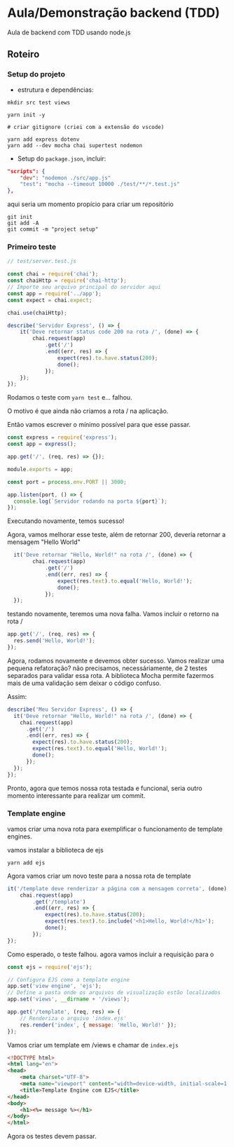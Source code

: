 # Aula/Demonstração backend (TDD)

Aula de backend com TDD usando node.js

## Roteiro

### Setup do projeto

* estrutura e dependências:

```shell
mkdir src test views

yarn init -y

# criar gitignore (criei com a extensão do vscode)

yarn add express dotenv
yarn add --dev mocha chai supertest nodemon
```

* Setup do `package.json`, incluir:

```json
"scripts": {
    "dev": "nodemon ./src/app.js"
    "test": "mocha --timeout 10000 ./test/**/*.test.js"
},
```

aqui seria um momento propício para criar um repositório

```shell
git init
git add -A
git commit -m "project setup"
```

### Primeiro teste

```javascript
// test/server.test.js

const chai = require('chai');
const chaiHttp = require('chai-http');
// Importe seu arquivo principal do servidor aqui
const app = require('../app');
const expect = chai.expect;

chai.use(chaiHttp);

describe('Servidor Express', () => {
    it('Deve retornar status code 200 na rota /', (done) => {
        chai.request(app)
            .get('/')
            .end((err, res) => {
                expect(res).to.have.status(200);
                done();
            });
    });
});
```

Rodamos o teste com `yarn test` e... falhou.

O motivo é que ainda não criamos a rota / na aplicação.

Então vamos escrever o mínimo possível para que esse passar.

```javascript
const express = require('express');
const app = express();

app.get('/', (req, res) => {});

module.exports = app;

const port = process.env.PORT || 3000;

app.listen(port, () => {
  console.log(`Servidor rodando na porta ${port}`);
});
```

Executando novamente, temos sucesso!

Agora, vamos melhorar esse teste, além de retornar 200,
deveria retornar a mensagem "Hello World"

```javascript
  it('Deve retornar "Hello, World!" na rota /', (done) => {
        chai.request(app)
            .get('/')
            .end((err, res) => {
                expect(res.text).to.equal('Hello, World!');
                done();
            });
  });
```

testando novamente, teremos uma nova falha.
Vamos incluir o retorno na rota /

```javascript
app.get('/', (req, res) => {
  res.send('Hello, World!');
});
```

Agora, rodamos novamente e devemos obter sucesso.
Vamos realizar uma pequena refatoração? não precisamos, necessáriamente,
de 2 testes separados para validar essa rota. A biblioteca Mocha permite
fazermos mais de uma validação sem deixar o código confuso.

Assim:

```javascript
describe('Meu Servidor Express', () => {
  it('Deve retornar "Hello, World!" na rota /', (done) => {
    chai.request(app)
      .get('/')
      .end((err, res) => {
        expect(res).to.have.status(200);
        expect(res.text).to.equal('Hello, World!');
        done();
      });
  });
});
```

Pronto, agora que temos nossa rota testada e funcional,
seria outro momento interessante para realizar um commit.

### Template engine

vamos criar uma nova rota para exemplificar
o funcionamento de template engines.

vamos instalar a biblioteca de ejs

```shell
yarn add ejs
```

Agora vamos criar um novo teste para a nossa rota de template

```javascript
it('/template deve renderizar a página com a mensagem correta', (done) => {
    chai.request(app)
        .get('/template')
        .end((err, res) => {
            expect(res).to.have.status(200);
            expect(res.text).to.include('<h1>Hello, World!</h1>');
            done();
        });
});
```

Como esperado, o teste falhou. agora vamos incluir
a requisição para o

```javascript
const ejs = require('ejs');

// Configura EJS como a template engine
app.set('view engine', 'ejs');
// Define a pasta onde os arquivos de visualização estão localizados
app.set('views', __dirname + '/views'); 

app.get('/template', (req, res) => {
    // Renderiza o arquivo 'index.ejs'
    res.render('index', { message: 'Hello, World!' });
});
```

Vamos criar um template em /views e chamar de `index.ejs`

```html
<!DOCTYPE html>
<html lang="en">
<head>
    <meta charset="UTF-8">
    <meta name="viewport" content="width=device-width, initial-scale=1.0">
    <title>Template Engine com EJS</title>
</head>
<body>
    <h1><%= message %></h1>
</body>
</html>
```

Agora os testes devem passar.
